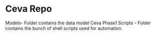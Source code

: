 # Ceva Repo

Models- Folder contains the data model Ceva Phase1
Scripts - Folder contains the bunch of shell scripts used for automation.
